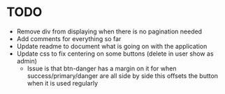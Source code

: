 # TODO
* Remove div from displaying when there is no pagination needed
* Add comments for everything so far
* Update readme to document what is going on with the application
* Update css to fix centering on some buttons (delete in user show as admin)
  * Issue is that btn-danger has a margin on it for when success/primary/danger are all side by side
    this offsets the button when it is used regularly